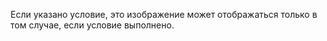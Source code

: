Если указано условие, это изображение может отображаться только в том случае, если условие выполнено.